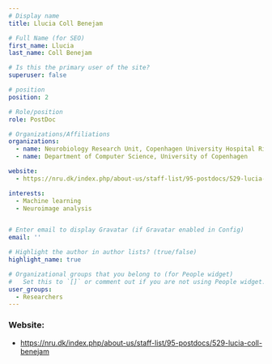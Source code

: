 ```yaml
---
# Display name
title: Llucia Coll Benejam

# Full Name (for SEO)
first_name: Llucia 
last_name: Coll Benejam

# Is this the primary user of the site?
superuser: false

# position
position: 2

# Role/position
role: PostDoc

# Organizations/Affiliations
organizations:
  - name: Neurobiology Research Unit, Copenhagen University Hospital Rigshospitalet
  - name: Department of Computer Science, University of Copenhagen

website:
  - https://nru.dk/index.php/about-us/staff-list/95-postdocs/529-lucia-coll-benejam 

interests:
  - Machine learning
  - Neuroimage analysis


# Enter email to display Gravatar (if Gravatar enabled in Config)
email: ''

# Highlight the author in author lists? (true/false)
highlight_name: true

# Organizational groups that you belong to (for People widget)
#   Set this to `[]` or comment out if you are not using People widget.
user_groups:
  - Researchers
---
```

### Website:
- https://nru.dk/index.php/about-us/staff-list/95-postdocs/529-lucia-coll-benejam